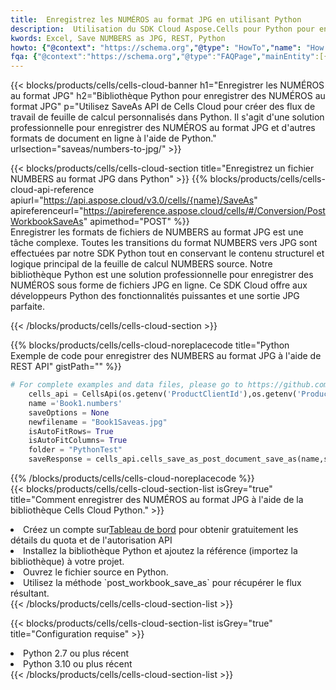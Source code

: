 ```yaml
---
title:  Enregistrez les NUMÉROS au format JPG en utilisant Python
description:  Utilisation du SDK Cloud Aspose.Cells pour Python pour enregistrer le fichier au format NUMBERS au format JPG.
kwords: Excel, Save NUMBERS as JPG, REST, Python
howto: {"@context": "https://schema.org","@type": "HowTo","name": "How to save NUMBERS as JPG using the Cells Cloud Python library.","description": "How to save NUMBERS as JPG using the Cells Cloud Python library.","image": {"@type": "ImageObject"},"url": "/python/saveas/numbers-to-jpg/","step": [{ "@type": "HowToStep","name": "How to save NUMBERS as JPG using the Cells Cloud Python library. step 1", "image": {"@type": "ImageObject",},"url": "/python/saveas/numbers-to-jpg/","text": "Register an account at <a href='https://dashboard.aspose.cloud/'>Dashboard</a> to get free API quota & authorization details",},{ "@type": "HowToStep","name": "How to save NUMBERS as JPG using the Cells Cloud Python library. step 1", "image": {"@type": "ImageObject",},"url": "/python/saveas/numbers-to-jpg/","text": "Install Python library and add the reference (import the library) to your project.",},{ "@type": "HowToStep","name": "How to save NUMBERS as JPG using the Cells Cloud Python library. step 1", "image": {"@type": "ImageObject",},"url": "/python/saveas/numbers-to-jpg/","text": "Open the source file in Python.",},{ "@type": "HowToStep","name": "How to save NUMBERS as JPG using the Cells Cloud Python library. step 1", "image": {"@type": "ImageObject",},"url": "/python/saveas/numbers-to-jpg/","text": "Use the `post_workbook_save_as` method to retrieve the resulting stream.",}, ],"supply": {"@type": "HowToSupply","name": "document"},"tool": [{"@type": "HowToTool","name": "PyCharm, Visual Studio Code, Sublime, Eclipse"},{"@type": "HowToTool","name": "Aspose Cells"}],"totalTime": "PT6M"}
fqa: {"@context":"https://schema.org","@type":"FAQPage","mainEntity":[{"@type":"Question","name":"Why save file as other formats file in C# using REST API?","acceptedAnswer":{"@type":"Answer","text":"Documents are encoded in many ways, and some files may be incompatible with the software you use. To open and read such files, just save them as appropriate file formats.<br/><ol><li>Install .NET SDK and add the reference (import the library) to your project.</li><li>Open the source file in C# using REST API.</li><li>Call the PostWorkbookSaveAsRequest() method, passing an output filename with required extension.</li><li>Get the result of save as a separate file.</li></ol>"}},{"@type":"Question","name":"What file formats can I save as with your C# library?","acceptedAnswer":{"@type":"Answer","text":"We support a variety of file formats for conversion using .NET library, including XLSX, Excel, xls , PDF, CSV, HTML, Markdown, XML, PNG, JPG, TIFF, Json, TXT and many more."}},{"@type":"Question","name":"What is the maximum allowed file size for conversion using this .NET library?","acceptedAnswer":{"@type":"Answer","text":"There are no file size limits for format conversions using .NET library."}}]}
---
```

{{< blocks/products/cells/cells-cloud-banner h1="Enregistrer les NUMÉROS au format JPG" h2="Bibliothèque Python pour enregistrer des NUMÉROS au format JPG" p="Utilisez SaveAs API de Cells Cloud pour créer des flux de travail de feuille de calcul personnalisés dans Python. Il s\'agit d\'une solution professionnelle pour enregistrer des NUMÉROS au format JPG et d\'autres formats de document en ligne à l\'aide de Python." urlsection="saveas/numbers-to-jpg/" >}}

{{< blocks/products/cells/cells-cloud-section title="Enregistrez un fichier NUMBERS au format JPG dans Python" >}}
{{% blocks/products/cells/cells-cloud-api-reference apiurl="https://api.aspose.cloud/v3.0/cells/{name}/SaveAs" apireferenceurl="https://apireference.aspose.cloud/cells/#/Conversion/PostWorkbookSaveAs" apimethod="POST" %}}
<br/>
Enregistrer les formats de fichiers de NUMBERS au format JPG est une tâche complexe. Toutes les transitions du format NUMBERS vers JPG sont effectuées par notre SDK Python tout en conservant le contenu structurel et logique principal de la feuille de calcul NUMBERS source. Notre bibliothèque Python est une solution professionnelle pour enregistrer des NUMÉROS sous forme de fichiers JPG en ligne. Ce SDK Cloud offre aux développeurs Python des fonctionnalités puissantes et une sortie JPG parfaite.

{{< /blocks/products/cells/cells-cloud-section >}}

{{% blocks/products/cells/cells-cloud-noreplacecode title="Python Exemple de code pour enregistrer des NUMBERS au format JPG à l\'aide de REST API" gistPath="" %}}
  
```python
# For complete examples and data files, please go to https://github.com/aspose-cells-cloud/aspose-cells-cloud-python/
    cells_api = CellsApi(os.getenv('ProductClientId'),os.getenv('ProductClientSecret'))
    name ='Book1.numbers'    
    saveOptions = None
    newfilename = "Book1Saveas.jpg"
    isAutoFitRows= True
    isAutoFitColumns= True
    folder = "PythonTest"
    saveResponse = cells_api.cells_save_as_post_document_save_as(name,save_options=saveOptions, newfilename=(folder +'/' + newfilename),folder=folder)
```
  
{{% /blocks/products/cells/cells-cloud-noreplacecode %}}
<br/>
{{< blocks/products/cells/cells-cloud-section-list isGrey="true" title="Comment enregistrer des NUMÉROS au format JPG à l\'aide de la bibliothèque Cells Cloud Python." >}}
<li> Créez un compte sur<a href="https://dashboard.aspose.cloud/">Tableau de bord</a> pour obtenir gratuitement les détails du quota et de l'autorisation API</li>
<li>Installez la bibliothèque Python et ajoutez la référence (importez la bibliothèque) à votre projet.</li>
<li>Ouvrez le fichier source en Python.</li>
<li>Utilisez la méthode `post_workbook_save_as` pour récupérer le flux résultant.</li>
{{< /blocks/products/cells/cells-cloud-section-list >}}

{{< blocks/products/cells/cells-cloud-section-list isGrey="true" title="Configuration requise" >}}
<li>Python 2.7 ou plus récent</li>
<li>Python 3.10 ou plus récent</li>
{{< /blocks/products/cells/cells-cloud-section-list >}}
